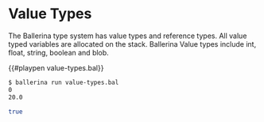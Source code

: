 # Value Types

The Ballerina type system has value types and reference types. All value typed variables are allocated on the stack.
Ballerina Value types include int, float, string, boolean and blob.

{{#playpen value-types.bal}}

```bash
$ ballerina run value-types.bal
0
20.0

true
```